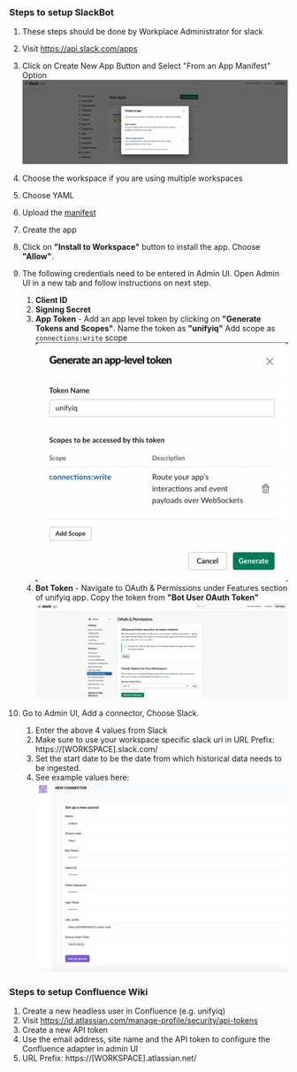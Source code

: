 ### Steps to setup SlackBot

1. These steps should be done by Workplace Administrator for slack
2. Visit https://api.slack.com/apps
3. Click on Create New App Button and Select "From an App Manifest"
   Option ![Create Slack Bot](/resources/images/slack_bot_create.png)
4. Choose the workspace if you are using multiple workspaces
5. Choose YAML
6. Upload the [manifest](/unifyiq/retrieval/slackbot/unifyiq.yaml)
7. Create the app
8. Click on **"Install to Workspace"** button to install the app. Choose **"Allow"**. 
9. The following credentials need to be entered in Admin UI. Open Admin UI in a new tab and follow instructions on next step.
    1. **Client ID**
    2. **Signing Secret**
    3. **App Token** - Add an app level token by clicking on **"Generate Tokens and Scopes"**.
       Name the token as **"unifyiq"**
       Add scope as `connections:write` scope
       <br>![App Token](/resources/images/app_token.png)<br>
    5. **Bot Token** - Navigate to OAuth & Permissions under Features section of unifyiq app. Copy the token from **"Bot
       User OAuth Token"** ![Bot Auth Token](/resources/images/auth_token.png)
   
10. Go to Admin UI, Add a connector, Choose Slack.
      1. Enter the above 4 values from Slack
      2. Make sure to use your workspace specific slack url in URL Prefix: https://[WORKSPACE].slack.com/
      3. Set the start date to be the date from which historical data needs to be ingested.
      4. See example values here:
      ![Admin UI](/resources/images/slack_setup_image.png)


### Steps to setup Confluence Wiki
1. Create a new headless user in Confluence (e.g. unifyiq)
2. Visit https://id.atlassian.com/manage-profile/security/api-tokens
3. Create a new API token
4. Use the email address, site name and the API token to configure the Confluence adapter in admin UI
5. URL Prefix: https://[WORKSPACE].atlassian.net/

